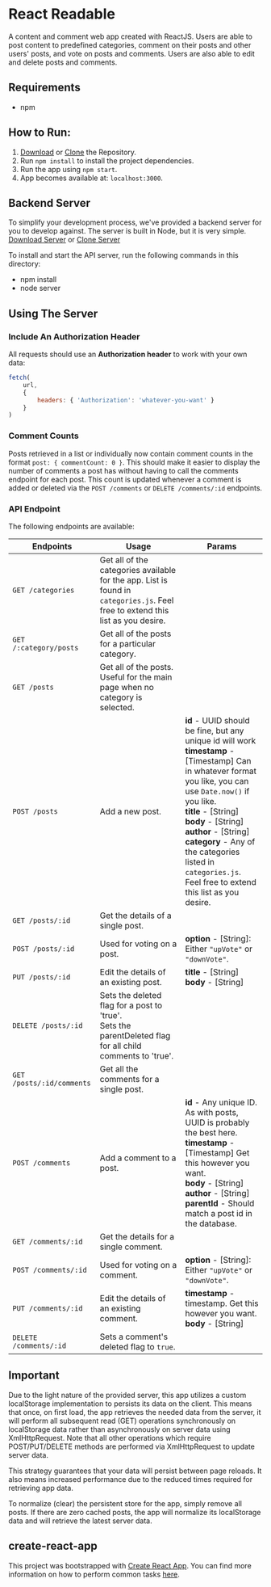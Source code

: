 # React Readable
A content and comment web app created with ReactJS. Users are able to post content to predefined categories, comment on their posts and other users' posts, and vote on posts and comments. Users are also able to edit and delete posts and comments.

## Requirements
* npm

## How to Run:

1. [Download](https://github.com/nevendyulgerov/react-readable/archive/master.zip) or [Clone](https://github.com/nevendyulgerov/react-readable.git) the Repository.
2. Run `npm install` to install the project dependencies.
3. Run the app using `npm start`.
4. App becomes available at: `localhost:3000`.

## Backend Server

To simplify your development process, we've provided a backend server for you to develop against. The server is built in Node, but it is very simple.
[Download Server](https://github.com/udacity/reactnd-project-readable-starter/archive/master.zip) or [Clone Server](https://github.com/udacity/reactnd-project-readable-starter.git)

To install and start the API server, run the following commands in this directory:

* npm install
* node server

## Using The Server

### Include An Authorization Header

All requests should use an **Authorization header** to work with your own data:

```js
fetch(
    url,
    {
        headers: { 'Authorization': 'whatever-you-want' }
    }
)
```

### Comment Counts
Posts retrieved in a list or individually now contain comment counts in the format `post: { commentCount: 0 }`.  This should make it easier to display the number of comments a post has without having to call the comments endpoint for each post.   This count is updated whenever a comment is added or deleted via the `POST /comments` or `DELETE /comments/:id` endpoints.

### API Endpoint

The following endpoints are available:

| Endpoints       | Usage          | Params         |
|-----------------|----------------|----------------|
| `GET /categories` | Get all of the categories available for the app. List is found in `categories.js`. Feel free to extend this list as you desire. |  |
| `GET /:category/posts` | Get all of the posts for a particular category. |  |
| `GET /posts` | Get all of the posts. Useful for the main page when no category is selected. |  |
| `POST /posts` | Add a new post. | **id** - UUID should be fine, but any unique id will work <br> **timestamp** - [Timestamp] Can in whatever format you like, you can use `Date.now()` if you like. <br> **title** - [String] <br> **body** - [String] <br> **author** - [String] <br> **category** -  Any of the categories listed in `categories.js`. Feel free to extend this list as you desire. |
| `GET /posts/:id` | Get the details of a single post. | |
| `POST /posts/:id` | Used for voting on a post. | **option** - [String]: Either `"upVote"` or `"downVote"`. |
| `PUT /posts/:id` | Edit the details of an existing post. | **title** - [String] <br> **body** - [String] |
| `DELETE /posts/:id` | Sets the deleted flag for a post to 'true'. <br> Sets the parentDeleted flag for all child comments to 'true'. | |
| `GET /posts/:id/comments` | Get all the comments for a single post. | |
| `POST /comments` | Add a comment to a post. | **id** - Any unique ID. As with posts, UUID is probably the best here. <br> **timestamp** - [Timestamp] Get this however you want. <br> **body** - [String] <br> **author** - [String] <br> **parentId** - Should match a post id in the database. |
| `GET /comments/:id` | Get the details for a single comment. | |
| `POST /comments/:id` | Used for voting on a comment. | **option** - [String]: Either `"upVote"` or `"downVote"`.  |
| `PUT /comments/:id` | Edit the details of an existing comment. | **timestamp** - timestamp. Get this however you want. <br> **body** - [String] |
| `DELETE /comments/:id` | Sets a comment's deleted flag to `true`. | &nbsp; |

## Important
Due to the light nature of the provided server, this app utilizes a custom localStorage implementation to persists its data on the client. This means that once, on first load, the app retrieves the needed data from the server, it will perform all subsequent read (GET) operations synchronously on localStorage data rather than asynchronously on server data using XmlHttpRequest. Note that all other operations which require POST/PUT/DELETE methods are performed via XmlHttpRequest to update server data.

This strategy guarantees that your data will persist between page reloads. It also means increased performance due to the reduced times required for retrieving app data.

To normalize (clear) the persistent store for the app, simply remove all posts. If there are zero cached posts, the app will normalize its localStorage data and will retrieve the latest server data.

## create-react-app

This project was bootstrapped with [Create React App](https://github.com/facebookincubator/create-react-app). You can find more information on how to perform common tasks [here](https://github.com/facebookincubator/create-react-app/blob/master/packages/react-scripts/template/README.md).

